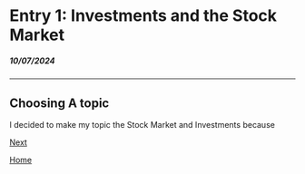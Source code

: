 # Entry 1: Investments and the Stock Market
##### 10/07/2024
---
## Choosing A topic
I decided to make my topic the Stock Market and Investments because 

[Next](entry02.md)

[Home](../README.md)
